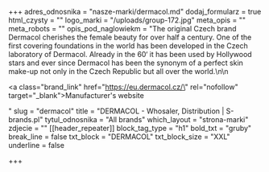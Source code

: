 +++
adres_odnosnika = "nasze-marki/dermacol.md"
dodaj_formularz = true
html_czysty = ""
logo_marki = "/uploads/group-172.jpg"
meta_opis = ""
meta_robots = ""
opis_pod_naglowiekm = "The original Czech brand Dermacol cherishes the female beauty for over half a century. One of the first covering foundations in the world has been developed in the Czech laboratory of Dermacol. Already in the 60‘ it has been used by Hollywood stars and ever since Dermacol has been the synonym of a perfect skin make-up not only in the Czech Republic but all over the world.\n\n    <p><a class=\"brand_link\" href=\"https://eu.dermacol.cz/\" rel=\"nofollow\" target=\"_blank\">Manufacturer's website</a></p>"
slug = "dermacol"
title = "DERMACOL - Whosaler, Distribution | S-brands.pl"
tytul_odnosnika = "All brands"
which_layout = "strona-marki"
zdjecie = ""
[[header_repeater]]
block_tag_type = "h1"
bold_txt = "gruby"
break_line = false
txt_block = "DERMACOL"
txt_block_size = "XXL"
underline = false

+++

